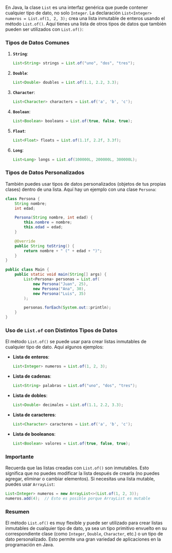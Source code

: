 En Java, la clase `List` es una interfaz genérica que puede contener cualquier tipo de dato, no solo `Integer`. La declaración `List<Integer> numeros = List.of(1, 2, 3);` crea una lista inmutable de enteros usando el método `List.of()`. Aquí tienes una lista de otros tipos de datos que también pueden ser utilizados con `List.of()`:

### Tipos de Datos Comunes

1. **`String`**:
   ```java
   List<String> strings = List.of("uno", "dos", "tres");
   ```

2. **`Double`**:
   ```java
   List<Double> doubles = List.of(1.1, 2.2, 3.3);
   ```

3. **`Character`**:
   ```java
   List<Character> characters = List.of('a', 'b', 'c');
   ```

4. **`Boolean`**:
   ```java
   List<Boolean> booleans = List.of(true, false, true);
   ```

5. **`Float`**:
   ```java
   List<Float> floats = List.of(1.1f, 2.2f, 3.3f);
   ```

6. **`Long`**:
   ```java
   List<Long> longs = List.of(100000L, 200000L, 300000L);
   ```

### Tipos de Datos Personalizados

También puedes usar tipos de datos personalizados (objetos de tus propias clases) dentro de una lista. Aquí hay un ejemplo con una clase `Persona`:

```java
class Persona {
    String nombre;
    int edad;

    Persona(String nombre, int edad) {
        this.nombre = nombre;
        this.edad = edad;
    }

    @Override
    public String toString() {
        return nombre + " (" + edad + ")";
    }
}

public class Main {
    public static void main(String[] args) {
        List<Persona> personas = List.of(
            new Persona("Juan", 25),
            new Persona("Ana", 30),
            new Persona("Luis", 35)
        );

        personas.forEach(System.out::println);
    }
}
```

### Uso de `List.of` con Distintos Tipos de Datos

El método `List.of()` se puede usar para crear listas inmutables de cualquier tipo de dato. Aquí algunos ejemplos:

- **Lista de enteros**:
  ```java
  List<Integer> numeros = List.of(1, 2, 3);
  ```

- **Lista de cadenas**:
  ```java
  List<String> palabras = List.of("uno", "dos", "tres");
  ```

- **Lista de dobles**:
  ```java
  List<Double> decimales = List.of(1.1, 2.2, 3.3);
  ```

- **Lista de caracteres**:
  ```java
  List<Character> caracteres = List.of('a', 'b', 'c');
  ```

- **Lista de booleanos**:
  ```java
  List<Boolean> valores = List.of(true, false, true);
  ```

### Importante

Recuerda que las listas creadas con `List.of()` son inmutables. Esto significa que no puedes modificar la lista después de crearla (no puedes agregar, eliminar o cambiar elementos). Si necesitas una lista mutable, puedes usar `ArrayList`:

```java
List<Integer> numeros = new ArrayList<>(List.of(1, 2, 3));
numeros.add(4);  // Esto es posible porque ArrayList es mutable
```

### Resumen

El método `List.of()` es muy flexible y puede ser utilizado para crear listas inmutables de cualquier tipo de dato, ya sea un tipo primitivo envuelto en su correspondiente clase (como `Integer`, `Double`, `Character`, etc.) o un tipo de dato personalizado. Esto permite una gran variedad de aplicaciones en la programación en Java.
